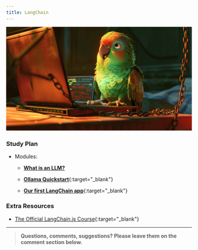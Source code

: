```yaml
---
title: LangChain
---
```


![](./assets/langchain.png)

<!-- ### Schedule -->

  <!-- - [Study](#study-plan-NN) -->
  <!-- - [Exercises](#exercises-NN) -->
  <!-- - [Extra Resources](#extra-resources-NN) -->

### Study Plan

  - Modules:

    - [**What is an LLM?**](https://in-tech-gration.github.io/WDX-180/curriculum/modules/computer_science/artificial_intelligence/llm/what_is_an_llm/index.html)

    - [**Ollama Quickstart**](https://in-tech-gration.github.io/WDX-180/curriculum/modules/computer_science/artificial_intelligence/llm/ollama/quickstart/quickstart.html){:target="_blank"}

    - [**Our first LangChain app**](https://in-tech-gration.github.io/WDX-180/curriculum/modules/computer_science/artificial_intelligence/llm/langchain/quickstart/quickstart.html){:target="_blank"}

<!-- ### Summary -->

<!-- ### Exercises -->

### Extra Resources

  - [The Official LangChain.js Course](https://v2.scrimba.com/the-official-langchainjs-course-c02t){:target="_blank"}

<!-- ### Sources and Attributions -->

---

> **Questions, comments, suggestions? Please leave them on the comment section below.**

<script src="https://utteranc.es/client.js"
  repo="in-tech-gration/WDX-180"
  issue-term="pathname"
  theme="github-dark"
  crossorigin="anonymous"
  async>
</script>